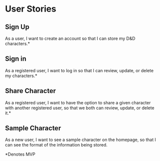 # User Stories

## Sign Up

As a user, I want to create an account so that I can store my D&D characters.*

## Sign in

As a registered user, I want to log in so that I can review, update, or delete my characters.*

## Share Character

As a registered user, I want to have the option to share a given character with another registered user, so that we both can review, update, or delete it.*

## Sample Character

As a new user, I want to see a sample character on the homepage, so that I can see the format of the information being stored.

*Denotes MVP

